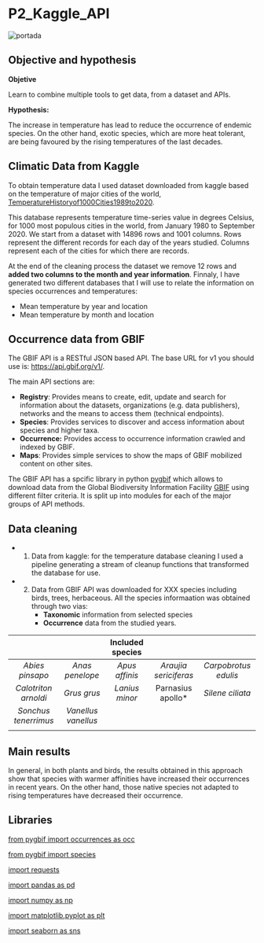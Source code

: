 # P2_Kaggle_API

![portada](https://media-exp1.licdn.com/dms/image/C4D16AQECGlEQCdDeng/profile-displaybackgroundimage-shrink_200_800/0/1599817898266?e=1617840000&v=beta&t=HY3YqXDBEsd6Ee9qapnTpC4_M5mBqrJQbwvWtwg0-fg)

## Objective and hypothesis
**Objetive**

Learn to combine multiple tools to get data, from a dataset and APIs. 
        
**Hypothesis:** 

The increase in temperature has lead to reduce the occurrence of endemic species. On the other hand, exotic species, which are more heat tolerant, are being favoured by the rising temperatures of the last decades.

    

## Climatic Data from Kaggle
To obtain temperature data I used dataset downloaded from kaggle based on the temperature of major cities of the world, [TemperatureHistoryof1000Cities1989to2020](https://www.kaggle.com/hansukyang/temperature-history-of-1000-cities-1980-to-2020). 


This database represents temperature time-series value in degrees Celsius, for 1000 most populous cities in the world, from January 1980 to September 2020. We start from a dataset with 14896 rows and 1001 columns. Rows represent the different records for each day of the years studied. Columns represent each of the cities for which there are records.

At the end of the cleaning process the dataset we remove 12 rows and **added two columns to the month and year information**. Finnaly, I have generated two different databases that I will use to relate the information on species occurrences and temperatures:

- Mean temperature by year and location
- Mean temperature by month and location


## Occurrence data from GBIF
The GBIF API is a RESTful JSON based API. The base URL for v1 you should use is: https://api.gbif.org/v1/.

The main API sections are:

- **Registry**: Provides means to create, edit, update and search for information about the datasets, organizations (e.g. data publishers), networks and the means to access them (technical endpoints). 
- **Species**: Provides services to discover and access information about species and higher taxa.
- **Occurrence:** Provides access to occurrence information crawled and indexed by GBIF. 
- **Maps**: Provides simple services to show the maps of GBIF mobilized content on other sites.

The GBIF API has a spcific library in python [pygbif](https://pygbif.readthedocs.io/_/downloads/en/latest/pdf/) which allows to download data from the Global Biodiversity Information Facility [GBIF](https://www.gbif.org/es/) using different filter criteria. It is split up into modules for each of the major groups of API methods.

## Data cleaning

- 1. Data from kaggle: for the temperature database cleaning I used a pipeline generating a stream of cleanup functions that transformed the database for use.
- 2. Data from GBIF API was downloaded for XXX species including birds, trees, herbaceous. All the species informaation was obtained through two vias:
     - **Taxonomic** information from selected species
     - **Occurrence** data from the studied years.



|        |   |Included species   |   |   |
|:-----:|:-:|:---:|:---:|:---:|
|  *Abies pinsapo*  | *Anas penelope*  | *Apus affinis*  | *Araujia sericiferas* |*Carpobrotus edulis* |||*Ciconia ciconia*|*Cortaderia selloana*|   ||  |   ||  |   |  | 
  | *Calotriton arnoldi*  |*Grus grus*|  *Lanius minor* |  Parnasius apollo* |*Silene ciliata* |
  | *Sonchus tenerrimus* |  *Vanellus vanellus* |  |  | 
  |   |   |   |   |


 ## Main results

In general, in both plants and birds, the results obtained in this approach show that species with warmer affinities have increased their occurrences in recent years. On the other hand, those native species not adapted to rising temperatures have decreased their occurrence. 


## Libraries

[from pygbif import occurrences as occ](https://pypi.org/project/pygbif/)

[from pygbif import species](https://pypi.org/project/pygbif/)

[import requests](https://pypi.org/project/requests/2.7.0/)

[import pandas as pd](https://pandas.pydata.org/)

[import numpy as np](https://numpy.org/doc/)

[import matplotlib.pyplot as plt](https://matplotlib.org/3.1.1/contents.html)

[import seaborn as sns](https://seaborn.pydata.org/)
